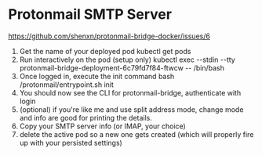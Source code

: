 # Protonmail SMTP Server

https://github.com/shenxn/protonmail-bridge-docker/issues/6


1. Get the name of your deployed pod kubectl get pods
2. Run interactively on the pod (setup only) kubectl exec --stdin --tty protonmail-bridge-deployment-6c79fd7f84-ftwcw -- /bin/bash
3. Once logged in, execute the init command bash /protonmail/entrypoint.sh init
4. You should now see the CLI for protonmail-bridge, authenticate with login
5. (optional) if you're like me and use split address mode, change mode and info are good for printing the details.
6. Copy your SMTP server info (or IMAP, your choice)
7. delete the active pod so a new one gets created (which will properly fire up with your persisted settings)